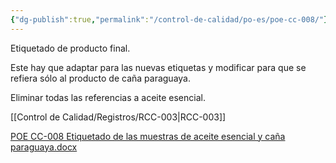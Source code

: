 ```yaml
---
{"dg-publish":true,"permalink":"/control-de-calidad/po-es/poe-cc-008/"}
---
```


Etiquetado de producto final.

Este hay que adaptar para las nuevas etiquetas y modificar para que se refiera sólo al producto de caña paraguaya.

Eliminar todas las referencias a aceite esencial.

[[Control de Calidad/Registros/RCC-003\|RCC-003]]

[POE CC-008 Etiquetado de las muestras de aceite esencial y caña paraguaya.docx](https://drive.google.com/open?id=19wNLOb77SHiSYj_3VX31EehfqnOzkgf3&usp=drive_copy)